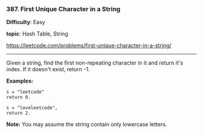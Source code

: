### 387. First Unique Character in a String

**Difficulty**: Easy

**topic**: Hash Table, String

<https://leetcode.com/problems/first-unique-character-in-a-string/>

***

Given a string, find the first non-repeating character in it and return it's index. If it doesn't exist, return -1.

**Examples:**

```
s = "leetcode"
return 0.

s = "loveleetcode",
return 2.
```



**Note:** You may assume the string contain only lowercase letters.